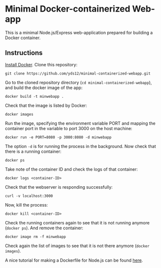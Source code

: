 # Minimal Docker-containerized Web-app

This is a minimal Node.js/Express web-application prepared for building
a Docker container.

## Instructions

[Install Docker](https://docs.docker.com/engine/install/). Clone this
repository:

    git clone https://github.com/yds12/minimal-containerized-webapp.git

Go to the cloned repository directory (`cd minimal-containerized-webapp`), 
and build the docker image of the app:

    docker build -t minwebapp .

Check that the image is listed by Docker:

    docker images

Run the image, specifying the environment variable PORT and mapping the
container port in the variable to port 3000 on the host machine:

    docker run -e PORT=8080 -p 3000:8080 -d minwebapp

The option `-d` is for running the process in the background. Now check that
there is a running container:

    docker ps

Take note of the container ID and check the logs of that container:

    docker logs <container-ID>

Check that the webserver is responding successfully:

    curl -v localhost:3000

Now, kill the process:

    docker kill <container-ID>

Check the running containers again to see that it is not running anymore
(`docker ps`). And remove the container:

    docker image rm -f minwebapp

Check again the list of images to see that it is not there anymore 
(`docker images`).

A nice tutorial for making a Dockerfile for Node.js can be found
[here](https://nodejs.org/en/docs/guides/nodejs-docker-webapp/).
